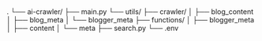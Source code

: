 ### 

.
└── ai-crawler/
    ├── main.py
    └── utils/
        ├── crawler/
        │   ├── blog_content
        │   ├── blog_meta
        │   └── blogger_meta
        ├── functions/
        │   ├── blogger_meta
        │   ├── content
        │   └── meta
        ├── search.py
        └── .env